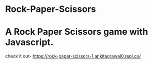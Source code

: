 # Rock-Paper-Scissors
# A Rock Paper Scissors game with Javascript.

check it out- https://rock-paper-scissors-1.ankitagrawal0.repl.co/

